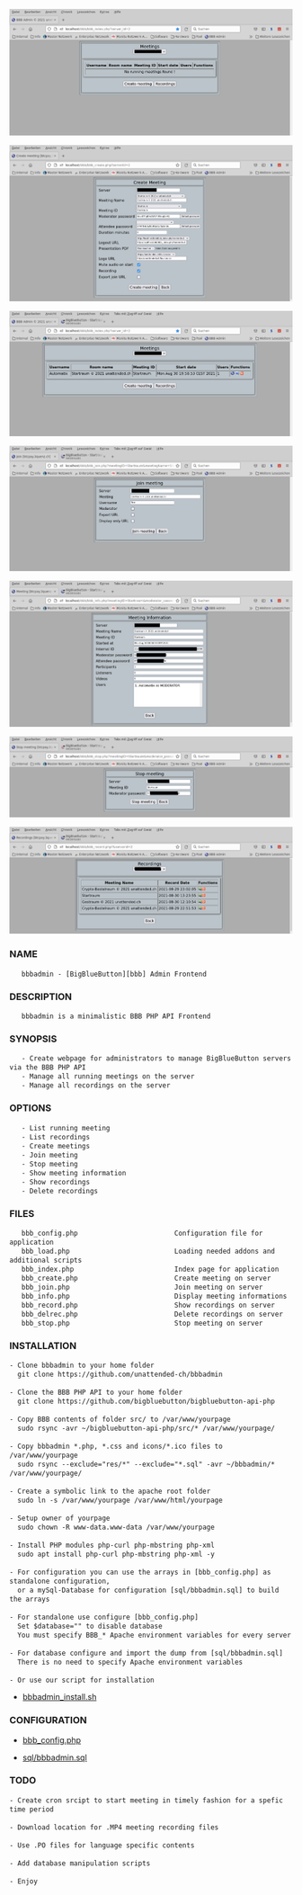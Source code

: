 ![Home page](res/bbb_index.png)

![Create meeting](res/bbb_create.png)

![List meetings](res/bbb_meetings.png)

![Join meeting](res/bbb_join.png)

![Meeting info](res/bbb_info.png)

![Stp meeting](res/bbb_stop.png)

![Recordings](res/bbb_record.png)

### NAME

       bbbadmin - [BigBlueButton][bbb] Admin Frontend

### DESCRIPTION

       bbbadmin is a minimalistic BBB PHP API Frontend


### SYNOPSIS

       - Create webpage for administrators to manage BigBlueButton servers via the BBB PHP API
       - Manage all running meetings on the server
       - Manage all recordings on the server

### OPTIONS

       - List running meeting
       - List recordings
       - Create meetings
       - Join meeting
       - Stop meeting
       - Show meeting information
       - Show recordings
       - Delete recordings

### FILES

       bbb_config.php                        Configuration file for application
       bbb_load.php                          Loading needed addons and additional scripts
       bbb_index.php                         Index page for application
       bbb_create.php                        Create meeting on server
       bbb_join.php                          Join meeting on server
       bbb_info.php                          Display meeting informations
       bbb_record.php                        Show recordings on server
       bbb_delrec.php                        Delete recordings on server
       bbb_stop.php                          Stop meeting on server

### INSTALLATION

    - Clone bbbadmin to your home folder
      git clone https://github.com/unattended-ch/bbbadmin

    - Clone the BBB PHP API to your home folder
      git clone https://github.com/bigbluebutton/bigbluebutton-api-php

    - Copy BBB contents of folder src/ to /var/www/yourpage
      sudo rsync -avr ~/bigbluebutton-api-php/src/* /var/www/yourpage/

    - Copy bbbadmin *.php, *.css and icons/*.ico files to /var/www/yourpage
      sudo rsync --exclude="res/*" --exclude="*.sql" -avr ~/bbbadmin/* /var/www/yourpage/

    - Create a symbolic link to the apache root folder
      sudo ln -s /var/www/yourpage /var/www/html/yourpage

    - Setup owner of yourpage
      sudo chown -R www-data.www-data /var/www/yourpage

    - Install PHP modules php-curl php-mbstring php-xml
      sudo apt install php-curl php-mbstring php-xml -y

    - For configuration you can use the arrays in [bbb_config.php] as standalone configuration,
      or a mySql-Database for configuration [sql/bbbadmin.sql] to build the arrays

    - For standalone use configure [bbb_config.php]
      Set $database="" to disable database
      You must specify BBB_* Apache environment variables for every server

    - For database configure and import the dump from [sql/bbbadmin.sql]
      There is no need to specify Apache environment variables

    - Or use our script for installation 
- [bbbadmin_install.sh](res/bbbadmin_install.sh)

### CONFIGURATION

- [bbb_config.php](bbb_config.php)

- [sql/bbbadmin.sql](sql/bbbadmin.sql)


### TODO

    - Create cron srcipt to start meeting in timely fashion for a spefic time period

    - Download location for .MP4 meeting recording files

    - Use .PO files for language specific contents

    - Add database manipulation scripts

    - Enjoy

[bbbadmin_install.sh]: ./res/bbbadmin_install.sh
[bbb]: http://bigbluebutton.org/
